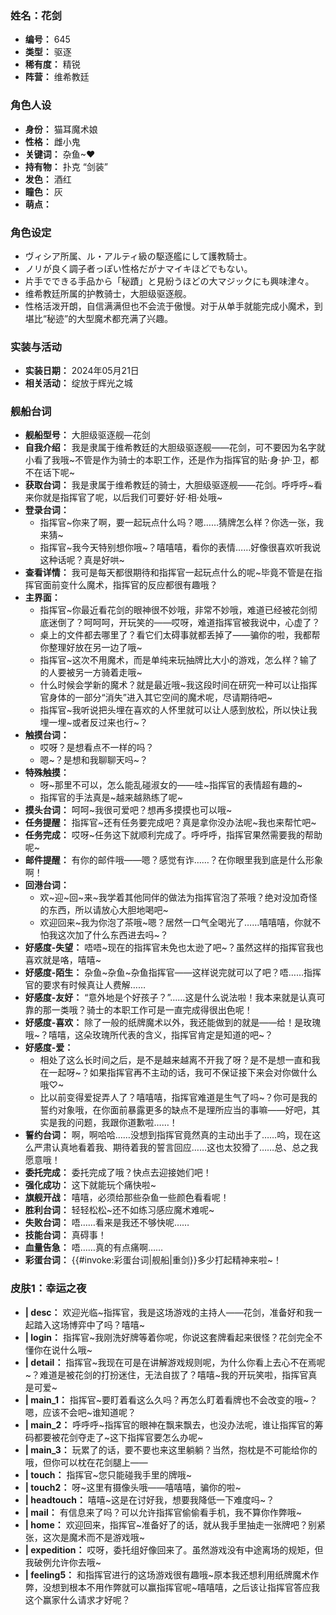 ### 姓名：花剑
* **编号：** 645
* **类型：** 驱逐
* **稀有度：** 精锐
* **阵营：** 维希教廷


### 角色人设
* **身份：** 猫耳魔术娘
* **性格：** 雌小鬼
* **关键词：** 杂鱼~♥
* **持有物：** 扑克 “剑装”
* **发色：** 酒红
* **瞳色：** 灰
* **萌点：** 


### 角色设定
* ヴィシア所属、ル・アルティ級の駆逐艦にして護教騎士。
* ノリが良く調子者っぽい性格だがナマイキほどでもない。
* 片手でできる手品から「秘蹟」と見紛うほどの大マジックにも興味津々。
* 维希教廷所属的护教骑士，大胆级驱逐舰。
* 性格活泼开朗，自信满满但也不会流于傲慢。对于从单手就能完成小魔术，到堪比“秘迹”的大型魔术都充满了兴趣。


### 实装与活动
* **实装日期：** 2024年05月21日
* **相关活动：** 绽放于辉光之城


### 舰船台词
* **舰船型号：** 大胆级驱逐舰—花剑
* **自我介绍：** 我是隶属于维希教廷的大胆级驱逐舰——花剑，可不要因为名字就小看了我哦~不管是作为骑士的本职工作，还是作为指挥官的贴·身·护·卫，都不在话下呢~
* **获取台词：** 我是隶属于维希教廷的骑士，大胆级驱逐舰——花剑。呼呼呼~看来你就是指挥官了呢，以后我们可要好·好·相·处哦~
* **登录台词：**
  * 指挥官~你来了啊，要一起玩点什么吗？嗯……猜牌怎么样？你选一张，我来猜~
  * 指挥官~我今天特别想你哦~？嘻嘻嘻，看你的表情……好像很喜欢听我说这种话呢？真是好哄~
* **查看详情：** 我可是每天都很期待和指挥官一起玩点什么的呢~毕竟不管是在指挥官面前变什么魔术，指挥官的反应都很有趣哦？
* **主界面：**
  * 指挥官~你最近看花剑的眼神很不妙哦，非常不妙哦，难道已经被花剑彻底迷倒了？呵呵呵，开玩笑的——哎呀，难道指挥官被我说中，心虚了？
  * 桌上的文件都去哪里了？看它们太碍事就都丢掉了——骗你的啦，我都帮你整理好放在另一边了哦~
  * 指挥官~这次不用魔术，而是单纯来玩抽牌比大小的游戏，怎么样？输了的人要被另一方骑着走哦~
  * 什么时候会学新的魔术？就是最近哦~我这段时间在研究一种可以让指挥官身体的一部分“消失”进入其它空间的魔术呢，尽请期待吧~
  * 指挥官~我听说把头埋在喜欢的人怀里就可以让人感到放松，所以快让我埋一埋~或者反过来也行~？
* **触摸台词：**
  * 哎呀？是想看点不一样的吗？
  * 嗯~？是想和我聊聊天吗~？
* **特殊触摸：**
  * 呀~那里不可以，怎么能乱碰淑女的——哇~指挥官的表情超有趣的~
  * 指挥官的手法真是~越来越熟练了呢~
* **摸头台词：** 呵呵~我很可爱吧？想再多摸摸也可以哦~
* **任务提醒：** 指挥官~还有任务要完成吧？真是拿你没办法呢~我也来帮忙吧~
* **任务完成：** 哎呀~任务这下就顺利完成了。呼呼呼，指挥官果然需要我的帮助呢~
* **邮件提醒：** 有你的邮件哦——嗯？感觉有诈……？在你眼里我到底是什么形象啊！
* **回港台词：**
  * 欢~迎~回~来~我学着其他同伴的做法为指挥官泡了茶哦？绝对没加奇怪的东西，所以请放心大胆地喝吧~
  * 欢迎回来~我为你泡了茶哦~嗯？居然一口气全喝光了……嘻嘻嘻，你就不怕我这次加了什么东西进去吗~？
* **好感度-失望：** 唔唔~现在的指挥官未免也太逊了吧~？虽然这样的指挥官我也喜欢就是咯，嘻嘻~
* **好感度-陌生：** 杂鱼~杂鱼~杂鱼指挥官——这样说完就可以了吧？唔……指挥官的要求有时候真让人费解……
* **好感度-友好：** “意外地是个好孩子？”……这是什么说法啦！我本来就是认真可靠的那一类哦？骑士的本职工作可是一直完成得很出色呢！
* **好感度-喜欢：** 除了一般的纸牌魔术以外，我还能做到的就是——给！是玫瑰哦~？嘻嘻，这朵玫瑰所代表的含义，指挥官肯定是知道的吧~？
* **好感度-爱：**
  * 相处了这么长时间之后，是不是越来越离不开我了呀？是不是想一直和我在一起呀~？如果指挥官再不主动的话，我可不保证接下来会对你做什么哦♡~
  * 比以前变得爱捉弄人了？嘻嘻嘻，指挥官难道是生气了吗~？你可是我的誓约对象哦，在你面前暴露更多的缺点不是理所应当的事嘛——好吧，其实是我的问题，我跟你道歉啦……！
* **誓约台词：** 啊，啊哈哈……没想到指挥官竟然真的主动出手了……呜，现在这么严肃认真地看着我、期待着我的誓言回应……这也太狡猾了……总、总之我愿意哦！
* **委托完成：** 委托完成了哦？快点去迎接她们吧！
* **强化成功：** 这下就能玩个痛快啦~
* **旗舰开战：** 嘻嘻，必须给那些杂鱼一些颜色看看呢！
* **胜利台词：** 轻轻松松~还不如练习感应魔术难呢~
* **失败台词：** 唔……看来是我还不够快呢……
* **技能台词：** 真碍事！
* **血量告急：** 唔……真的有点痛啊……
* **彩蛋台词：** {{#invoke:彩蛋台词|舰船|重剑}}多少打起精神来啦~！


### 皮肤1：幸运之夜
* **| desc：** 欢迎光临~指挥官，我是这场游戏的主持人——花剑，准备好和我一起踏入这场博弈中了吗？嘻嘻~
* **| login：** 指挥官~我刚洗好牌等着你呢，你说这套牌看起来很怪？花剑完全不懂你在说什么哦~
* **| detail：** 指挥官~我现在可是在讲解游戏规则呢，为什么你看上去心不在焉呢~？难道是被花剑的打扮迷住，无法自拔了？嘻嘻~我的开玩笑啦，指挥官真是可爱~
* **| main_1：** 指挥官~要盯着看这么久吗？再怎么盯着看牌也不会改变的哦~？嗯，应该不会吧~谁知道呢？
* **| main_2：** 呼呼呼~指挥官的眼神在飘来飘去，也没办法呢，谁让指挥官的筹码都要被花剑夺走了~这下指挥官要怎么办呢~
* **| main_3：** 玩累了的话，要不要也来这里躺躺？当然，抱枕是不可能给你的哦，但你可以枕在花剑腿上——
* **| touch：** 指挥官~您只能碰我手里的牌哦~
* **| touch2：** 呀~这里有摄像头哦——嘻嘻嘻，骗你的啦~
* **| headtouch：** 嘻嘻~这是在讨好我，想要我降低一下难度吗~？
* **| mail：** 有信息来了吗？可以允许指挥官偷偷看手机，我不算你作弊哦~
* **| home：** 欢迎回来，指挥官~准备好了的话，就从我手里抽走一张牌吧？别紧张，这次是魔术而不是游戏哦~
* **| expedition：** 哎呀，委托组好像回来了。虽然游戏没有中途离场的规矩，但我破例允许你去哦~
* **| feeling5：** 和指挥官进行的这场游戏很有趣哦~原本我还想利用纸牌魔术作弊，没想到根本不用作弊就可以赢指挥官呢~嘻嘻嘻，之后该让指挥官答应我这个赢家什么请求才好呢？
